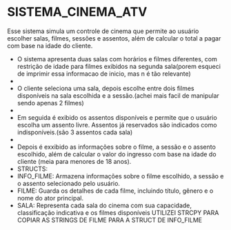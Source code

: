 # SISTEMA_CINEMA_ATV

Esse sistema simula um controle de cinema que permite ao usuário escolher salas, filmes, sessões e assentos, além de calcular o total a pagar com base na idade do cliente. 

 - O sistema apresenta duas salas com horários e filmes diferentes, com restrição de idade para filmes exibidos na segunda sala(porem esqueci de imprimir essa informacao de inicio, mas n é tão relevante)
 - 
 - O cliente seleciona uma sala, depois escolhe entre dois filmes disponíveis na sala escolhida e a sessão.(achei mais facil de manipular sendo apenas 2 filmes)
 - 
 - Em seguida é exibido os assentos disponíveis e permite que o usuário escolha um assento livre. Assentos já reservados são indicados como indisponíveis.(são 3 assentos cada sala)
 - 
 - Depois é exxibido as informações sobre o filme, a sessão e o assento escolhido, além de calcular o valor do ingresso com base na idade do cliente (meia para menores de 18 anos).
 - STRUCTS:
 - INFO_FILME: Armazena informações sobre o filme escolhido, a sessão e o assento selecionado pelo usuário.
 - FILME: Guarda os detalhes de cada filme, incluindo título, gênero e o nome do ator principal.
 - SALA: Representa cada sala do cinema com sua capacidade, classificação indicativa e os filmes disponíveis
UTILIZEI STRCPY PARA COPIAR AS STRINGS DE FILME PARA A STRUCT DE INFO_FILME


